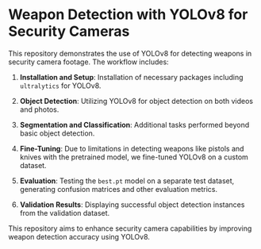 # Weapon Detection with YOLOv8 for Security Cameras

This repository demonstrates the use of YOLOv8 for detecting weapons in security camera footage. The workflow includes:

1. **Installation and Setup**: Installation of necessary packages including `ultralytics` for YOLOv8.

2. **Object Detection**: Utilizing YOLOv8 for object detection on both videos and photos.

3. **Segmentation and Classification**: Additional tasks performed beyond basic object detection.

4. **Fine-Tuning**: Due to limitations in detecting weapons like pistols and knives with the pretrained model, we fine-tuned YOLOv8 on a custom dataset.

5. **Evaluation**: Testing the `best.pt` model on a separate test dataset, generating confusion matrices and other evaluation metrics.

6. **Validation Results**: Displaying successful object detection instances from the validation dataset.

This repository aims to enhance security camera capabilities by improving weapon detection accuracy using YOLOv8.


